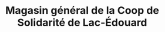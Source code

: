 ---
title: "Magasin général de la Coop de Solidarité de Lac-Édouard"
url: /lac-edouard/magasin-general-de-la-coop-de-solidarite-de-lac-edouard/
shop: convenience
---